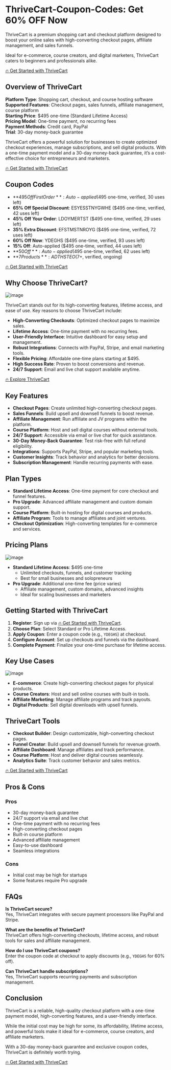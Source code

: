 # ThriveCart-Coupon-Codes: Get 60% OFF Now

ThriveCart is a premium shopping cart and checkout platform designed to boost your online sales with high-converting checkout pages, affiliate management, and sales funnels. 

Ideal for e-commerce, course creators, and digital marketers, ThriveCart caters to beginners and professionals alike.

[🔥 Get Started with ThriveCart](http://www.bytegain.com/Recommended/thrivecart/)

## Overview of ThriveCart

**Platform Type**: Shopping cart, checkout, and course hosting software  
**Supported Features**: Checkout pages, sales funnels, affiliate management, course platform  
**Starting Price**: $495 one-time (Standard Lifetime Access)  
**Pricing Model**: One-time payment, no recurring fees  
**Payment Methods**: Credit card, PayPal  
**Trial**: 30-day money-back guarantee  

ThriveCart offers a powerful solution for businesses to create optimized checkout experiences, manage subscriptions, and sell digital products. With a one-time payment model and a 30-day money-back guarantee, it’s a cost-effective choice for entrepreneurs and marketers.

[🔥 Get Started with ThriveCart](http://www.bytegain.com/Recommended/thrivecart/)

## Coupon Codes

- **$495 Off First Order**: Auto-applied ($495 one-time, verified, 30 uses left)  
- **65% Off Special Discount**: ESYESSTNYGWHE ($495 one-time, verified, 42 uses left)  
- **45% Off Your Order**: LDOYMERTST ($495 one-time, verified, 29 uses left)  
- **35% Extra Discount**: EFSTMSTNROYG ($495 one-time, verified, 72 uses left)  
- **60% Off Now**: YDEGHS ($495 one-time, verified, 93 uses left)  
- **15% Off**: Auto-applied ($495 one-time, verified, 44 uses left)  
- **$50 Off**: Auto-applied ($495 one-time, verified, 62 uses left)  
- **$7 Products**: ADTHSTEO ($7+, verified, ongoing)

[🔥 Get Started with ThriveCart](http://www.bytegain.com/Recommended/thrivecart/)

## Why Choose ThriveCart?

![image](https://github.com/user-attachments/assets/4241722f-b620-4b81-b8b9-af187b6a4ab8)

ThriveCart stands out for its high-converting features, lifetime access, and ease of use. Key reasons to choose ThriveCart include:  
- **High-Converting Checkouts**: Optimized checkout pages to maximize sales.  
- **Lifetime Access**: One-time payment with no recurring fees.  
- **User-Friendly Interface**: Intuitive dashboard for easy setup and management.  
- **Robust Integrations**: Connects with PayPal, Stripe, and email marketing tools.  
- **Flexible Pricing**: Affordable one-time plans starting at $495.  
- **High Success Rate**: Proven to boost conversions and revenue.  
- **24/7 Support**: Email and live chat support available anytime.  

[🔥 Explore ThriveCart](http://www.bytegain.com/Recommended/thrivecart/)

## Key Features

- **Checkout Pages**: Create unlimited high-converting checkout pages.  
- **Sales Funnels**: Build upsell and downsell funnels to boost revenue.  
- **Affiliate Management**: Run affiliate and JV programs within the platform.  
- **Course Platform**: Host and sell digital courses without external tools.  
- **24/7 Support**: Accessible via email or live chat for quick assistance.  
- **30-Day Money-Back Guarantee**: Test risk-free with full refund eligibility.  
- **Integrations**: Supports PayPal, Stripe, and popular marketing tools.  
- **Customer Insights**: Track behavior and analytics for better decisions.  
- **Subscription Management**: Handle recurring payments with ease.  

## Plan Types

- **Standard Lifetime Access**: One-time payment for core checkout and funnel features.  
- **Pro Upgrade**: Advanced affiliate management and custom domain support.  
- **Course Platform**: Built-in hosting for digital courses and products.  
- **Affiliate Program**: Tools to manage affiliates and joint ventures.  
- **Checkout Optimization**: High-converting templates for e-commerce and services.  

## Pricing Plans

![image](https://github.com/user-attachments/assets/56530516-ab9b-4128-913a-fc623d3496c3)

- **Standard Lifetime Access**: $495 one-time  
  - Unlimited checkouts, funnels, and customer tracking  
  - Best for small businesses and solopreneurs  
- **Pro Upgrade**: Additional one-time fee (price varies)  
  - Affiliate management, custom domains, advanced insights  
  - Ideal for scaling businesses and marketers  

## Getting Started with ThriveCart

1. **Register**: Sign up via [🔥 Get Started with ThriveCart](http://www.bytegain.com/Recommended/thrivecart/).  
2. **Choose Plan**: Select Standard or Pro Lifetime Access.  
3. **Apply Coupon**: Enter a coupon code (e.g., `YDEGHS`) at checkout.  
4. **Configure Account**: Set up checkouts and funnels via the dashboard.  
5. **Complete Payment**: Finalize your one-time purchase for lifetime access.  

## Key Use Cases

![image](https://github.com/user-attachments/assets/32f20926-0a9f-4a41-b656-ce30ea621ee6)

- **E-commerce**: Create high-converting checkout pages for physical products.  
- **Course Creators**: Host and sell online courses with built-in tools.  
- **Affiliate Marketing**: Manage affiliate programs and track payouts.  
- **Digital Products**: Sell digital downloads with upsell funnels.  

## ThriveCart Tools

- **Checkout Builder**: Design customizable, high-converting checkout pages.  
- **Funnel Creator**: Build upsell and downsell funnels for revenue growth.  
- **Affiliate Dashboard**: Manage affiliates and track performance.  
- **Course Platform**: Host and deliver digital courses seamlessly.  
- **Analytics Suite**: Track customer behavior and sales metrics.

[🔥 Get Started with ThriveCart](http://www.bytegain.com/Recommended/thrivecart/)

## Pros & Cons

### Pros
- 30-day money-back guarantee  
- 24/7 support via email and live chat  
- One-time payment with no recurring fees  
- High-converting checkout pages  
- Built-in course platform  
- Advanced affiliate management  
- Easy-to-use dashboard  
- Seamless integrations  

### Cons
- Initial cost may be high for startups  
- Some features require Pro upgrade  

## FAQs

**Is ThriveCart secure?**  
Yes, ThriveCart integrates with secure payment processors like PayPal and Stripe.  

**What are the benefits of ThriveCart?**  
ThriveCart offers high-converting checkouts, lifetime access, and robust tools for sales and affiliate management.  

**How do I use ThriveCart coupons?**  
Enter the coupon code at checkout to apply discounts (e.g., `YDEGHS` for 60% off).  

**Can ThriveCart handle subscriptions?**  
Yes, ThriveCart supports recurring payments and subscription management.  

## Conclusion

ThriveCart is a reliable, high-quality checkout platform with a one-time payment model, high-converting features, and a user-friendly interface. 

While the initial cost may be high for some, its affordability, lifetime access, and powerful tools make it ideal for e-commerce, course creators, and affiliate marketers.

With a 30-day money-back guarantee and exclusive coupon codes, ThriveCart is definitely worth trying.

[🔥 Get Started with ThriveCart](http://www.bytegain.com/Recommended/thrivecart/)
